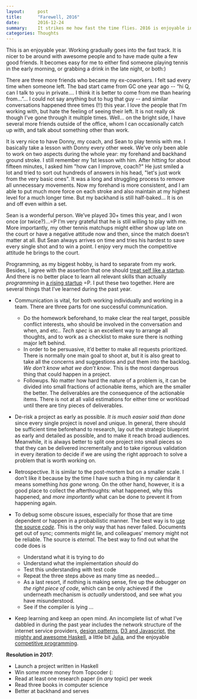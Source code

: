 ```yaml
---
layout:     post
title:      "Farewell, 2016"
date:       2016-12-24
summary:    It strikes me how fast the time flies. 2016 is enjoyable in general. I made some friends, learned many things, and played a little better in tennis.
categories: Thoughts
---
```


This is an enjoyable year. Working gradually goes into the fast track. It is nicer to be around with awesome people and to have made quite a few good friends. It becomes easy for me to either find someone playing tennis in the early morning, or grabbing a drink in the late night, or both:)

There are three more friends who became my ex-coworkers. I felt sad every time when someone left. The bad start came from GC one year ago -- “hi Q, can I talk to you in private.... I think it is better to come from me than hearing from...”... I could not say anything but to hug that guy -- and similar conversations happened three times (!!) this year. I love the people that I’m working with, but hate the feeling of seeing their left. It is not really ok though I’ve gone through it multiple times. Well... on the bright side, I have several more friends  outside of the office, whom I can occasionally catch up with, and talk about something other than work.

It is very nice to have Donny, my coach, and Sean to play tennis with me. I basically take a lesson with Donny every other week. We’ve only been able to work on two aspects during the whole year: my forehand and backhand ground stroke. I still remember my 1st lesson with him. After hitting for about fifteen minutes, I asked him "how can I improve, coach?" He just smiled a lot and tried to sort out hundreds of answers in his head, "let's just work from the very basic ones". It was a long and struggling process to remove all unnecessary movements. Now my forehand is more consistent, and I am able to put much more force on each stroke and also maintain at my highest level for a much longer time. But my backhand is still half-baked... It is on and off even within a set.

Sean is a wonderful person. We’ve played 30+ times this year, and I won once (or twice?)...=P I’m very grateful that he is still willing to play with me. More importantly, my other tennis matchups might either show up late on the court or have a negative attitude now and then, since the match doesn’t matter at all. But Sean always arrives on time and tries his hardest to save every single shot and to win a point. I enjoy very much the competitive attitude he brings to the court.

Programming, as my biggest hobby, is hard to separate from my work. Besides, I agree with the assertion that one should [treat self like a startup](https://medium.com/@nxpatel/treat-yourself-like-a-startup-or-a-microbe-if-you-prefer-1074d9e18397#.m89g9s4n6). And there is no better place to learn all relevant skills than actually _programming_ in [a rising startup](https://eero.com) =P. I put these two together. Here are several things that I’ve learned during the past year.

- Communication is vital, for both working individually and working in a team. There are three parts for one successful communication.
    - Do the homework beforehand, to make clear the real target, possible conflict interests, who should be involved in the conversation and when, and etc.. _Tech spec_ is an excellent way to arrange all thoughts, and to work as a checklist to make sure there is nothing major left behind.
    - In order to be persuasive, it’d better to make all requests prioritized. There is normally one main goal to shoot at, but it is also great to take all the concerns and suggestions and put them into the backlog. _We don’t know what we don’t know_. This is the most dangerous thing that could happen in a project.
    - Followups. No matter how hard the nature of a problem is, it can be divided into small fractions of actionable items, which are the smaller the better. The deliverables are the consequence of the actionable items. There is not at all valid estimations for either time or workload until there are tiny pieces of deliverables.

- De-risk a project as early as possible. _It is much easier said than done_ since every single project is novel and unique. In general, there should be sufficient time beforehand to research, lay out the strategic blueprint as early and detailed as possible, and to make it reach broad audiences. Meanwhile, it is always better to split one project into small pieces so that they can be delivered incrementally and to take rigorous validation in every iteration to decide if we are using the right approach to solve a problem that is worth working on.

- Retrospective. It is similar to the post-mortem but on a smaller scale. I don’t like it because by the time I have such a thing in my calendar it means something _has gone_ wrong. On the other hand, however, it is a good place to collect the afterthoughts: what happened, why this happened, and _more importantly_ what can be done to prevent it from happening again.

- To debug some obscure issues, especially for those that are time dependent or happen in a probabilistic manner. The best way is to [use the source _code_](http://foldoc.org/use%20the%20source%20luke). This is the only way that has never failed. Documents get out of sync; comments might lie, and colleagues’ memory might not be reliable. The source is _eternal_. The best way to find out what the code does is
    - Understand what it is trying to do
    - Understand what the implementation *should* do
    - Test this understanding with test code
    - Repeat the three steps above as many time as needed...
    - As a last resort, if nothing is making sense, fire up the debugger *on the right piece of code*, which can  be only achieved if the underneath mechanism is _actually_ understood, and see what you have misunderstood. 
    - See if the compiler is lying ...

- Keep learning and keep an open mind. An incomplete list of what I’ve dabbled in during the past year includes the network structure of the internet service providers, [design patterns](https://www.amazon.com/Design-Patterns-Elements-Reusable-Object-Oriented-ebook/dp/B000SEIBB8), [D3 and Javascript](http://shop.oreilly.com/product/0636920026938.do), [the mighty and awesome Haskell](https://github.com/krispo/awesome-haskell), a little bit [Julia](http://julialang.org), and the enjoyable [competitive programming](https://www.topcoder.com).

**Resolution in 2017**:

- Launch a project written in Haskell
- Win some more money from Topcoder (:
- Read at least one research paper (in  _any_ topic) per week
- Read three books in computer science
- Better at backhand and serves
